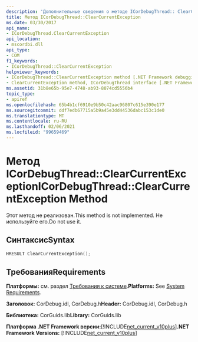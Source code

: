```yaml
---
description: 'Дополнительные сведения о методе ICorDebugThread:: ClearCurrentException'
title: Метод ICorDebugThread::ClearCurrentException
ms.date: 03/30/2017
api_name:
- ICorDebugThread.ClearCurrentException
api_location:
- mscordbi.dll
api_type:
- COM
f1_keywords:
- ICorDebugThread::ClearCurrentException
helpviewer_keywords:
- ICorDebugThread::ClearCurrentException method [.NET Framework debugging]
- ClearCurrentException method, ICorDebugThread interface [.NET Framework debugging]
ms.assetid: 31b8e65b-95e7-4748-ab93-8074cd5556b4
topic_type:
- apiref
ms.openlocfilehash: 65b4b1cf6910e9b50c42aac96807c615e390e177
ms.sourcegitcommit: ddf7edb67715a5b9a45e3dd44536dabc153c1de0
ms.translationtype: MT
ms.contentlocale: ru-RU
ms.lasthandoff: 02/06/2021
ms.locfileid: "99659469"
---
```

# <a name="icordebugthreadclearcurrentexception-method"></a><span data-ttu-id="861b5-103">Метод ICorDebugThread::ClearCurrentException</span><span class="sxs-lookup"><span data-stu-id="861b5-103">ICorDebugThread::ClearCurrentException Method</span></span>

<span data-ttu-id="861b5-104">Этот метод не реализован.</span><span class="sxs-lookup"><span data-stu-id="861b5-104">This method is not implemented.</span></span> <span data-ttu-id="861b5-105">Не используйте его.</span><span class="sxs-lookup"><span data-stu-id="861b5-105">Do not use it.</span></span>  
  
## <a name="syntax"></a><span data-ttu-id="861b5-106">Синтаксис</span><span class="sxs-lookup"><span data-stu-id="861b5-106">Syntax</span></span>  
  
```cpp  
HRESULT ClearCurrentException();  
```  
  
## <a name="requirements"></a><span data-ttu-id="861b5-107">Требования</span><span class="sxs-lookup"><span data-stu-id="861b5-107">Requirements</span></span>  

 <span data-ttu-id="861b5-108">**Платформы:** см. раздел [Требования к системе](../../get-started/system-requirements.md).</span><span class="sxs-lookup"><span data-stu-id="861b5-108">**Platforms:** See [System Requirements](../../get-started/system-requirements.md).</span></span>  
  
 <span data-ttu-id="861b5-109">**Заголовок:** CorDebug.idl, CorDebug.h</span><span class="sxs-lookup"><span data-stu-id="861b5-109">**Header:** CorDebug.idl, CorDebug.h</span></span>  
  
 <span data-ttu-id="861b5-110">**Библиотека:** CorGuids.lib</span><span class="sxs-lookup"><span data-stu-id="861b5-110">**Library:** CorGuids.lib</span></span>  
  
 <span data-ttu-id="861b5-111">**Платформа .NET Framework версии:**[!INCLUDE[net_current_v10plus](../../../../includes/net-current-v10plus-md.md)]</span><span class="sxs-lookup"><span data-stu-id="861b5-111">**.NET Framework Versions:** [!INCLUDE[net_current_v10plus](../../../../includes/net-current-v10plus-md.md)]</span></span>
